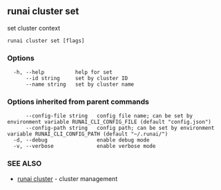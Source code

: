## runai cluster set

set cluster context

```
runai cluster set [flags]
```

### Options

```
  -h, --help          help for set
      --id string     set by cluster ID
      --name string   set by cluster name
```

### Options inherited from parent commands

```
      --config-file string   config file name; can be set by environment variable RUNAI_CLI_CONFIG_FILE (default "config.json")
      --config-path string   config path; can be set by environment variable RUNAI_CLI_CONFIG_PATH (default "~/.runai/")
  -d, --debug                enable debug mode
  -v, --verbose              enable verbose mode
```

### SEE ALSO

* [runai cluster](runai_cluster.md)	 - cluster management

